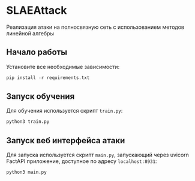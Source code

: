 # SLAEAttack
Реализация атаки на полносвязную сеть с использованием методов линейной алгебры

## Начало работы
Установите все необходимые зависимости:

```python
pip install -r requirements.txt
```

## Запуск обучения
Для обучения используется скрипт `train.py`:

```python
python3 train.py
```

## Запуск веб интерфейса атаки
Для запуска используется скрипт `main.py`, запускающий через uvicorn FactAPI приложение, доступное по адресу `localhost:8931`:

```python
python3 main.py
```
